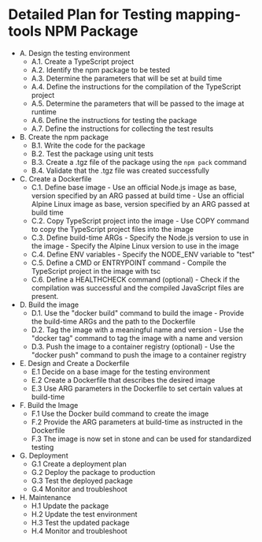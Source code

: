 # Detailed Plan for Testing mapping-tools NPM Package

- A. Design the testing environment
  - A.1. Create a TypeScript project
  - A.2. Identify the npm package to be tested
  - A.3. Determine the parameters that will be set at build time
  - A.4. Define the instructions for the compilation of the TypeScript project
  - A.5. Determine the parameters that will be passed to the image at runtime
  - A.6. Define the instructions for testing the package
  - A.7. Define the instructions for collecting the test results
- B. Create the npm package
  - B.1. Write the code for the package
  - B.2. Test the package using unit tests
  - B.3. Create a .tgz file of the package using the `npm pack` command
  - B.4. Validate that the .tgz file was created successfully
- C. Create a Dockerfile
  - C.1. Define base image - Use an official Node.js image as base, version specified by an ARG passed at build time - Use an official Alpine Linux image as base, version specified by an ARG passed at build time
  - C.2. Copy TypeScript project into the image - Use COPY command to copy the TypeScript project files into the image
  - C.3. Define build-time ARGs - Specify the Node.js version to use in the image - Specify the Alpine Linux version to use in the image
  - C.4. Define ENV variables - Specify the NODE_ENV variable to "test"
  - C.5. Define a CMD or ENTRYPOINT command - Compile the TypeScript project in the image with tsc
  - C.6. Define a HEALTHCHECK command (optional) - Check if the compilation was successful and the compiled JavaScript files are present.
- D. Build the image
  - D.1. Use the "docker build" command to build the image - Provide the build-time ARGs and the path to the Dockerfile
  - D.2. Tag the image with a meaningful name and version - Use the "docker tag" command to tag the image with a name and version
  - D.3. Push the image to a container registry (optional) - Use the "docker push" command to push the image to a container registry
- E. Design and Create a Dockerfile
  - E.1 Decide on a base image for the testing environment
  - E.2 Create a Dockerfile that describes the desired image
  - E.3 Use ARG parameters in the Dockerfile to set certain values at build-time
- F. Build the Image
  - F.1 Use the Docker build command to create the image
  - F.2 Provide the ARG parameters at build-time as instructed in the Dockerfile
  - F.3 The image is now set in stone and can be used for standardized testing
- G. Deployment
  - G.1 Create a deployment plan
  - G.2 Deploy the package to production
  - G.3 Test the deployed package
  - G.4 Monitor and troubleshoot
- H. Maintenance
  - H.1 Update the package
  - H.2 Update the test environment
  - H.3 Test the updated package
  - H.4 Monitor and troubleshoot
